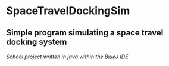 # SpaceTravelDockingSim
## Simple program simulating a space travel docking system
###### School project written in java within the BlueJ IDE
